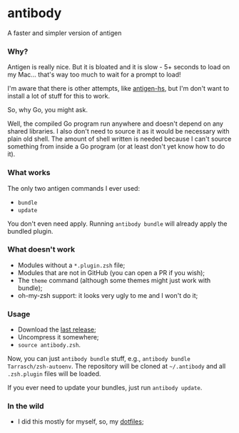 # antibody

A faster and simpler version of antigen

### Why?

Antigen is really nice. But it is bloated and it is slow - 5+ seconds to load
on my Mac... that's way too much to wait for a prompt to load!

I'm aware that there is other attempts, like
[antigen-hs](https://github.com/Tarrasch/antigen-hs), but I'm don't want to
install a lot of stuff for this to work.

So, why Go, you might ask.

Well, the compiled Go program run anywhere and doesn't depend on any shared
libraries. I also don't need to source it as it would be necessary with
plain old shell. The amount of shell written is needed because I can't source
something from inside a Go program (or at least don't yet know how to do it).

### What works

The only two antigen commands I ever used:

- `bundle`
- `update`

You don't even need apply. Running `antibody bundle` will already apply the
bundled plugin.

### What doesn't work

- Modules without a `*.plugin.zsh` file;
- Modules that are not in GitHub (you can open a PR if you wish);
- The `theme` command (although some themes might just work with bundle);
- oh-my-zsh support: it looks very ugly to me and I won't do it;

### Usage

- Download the [last release](https://github.com/caarlos0/antibody/releases/);
- Uncompress it somewhere;
- `source antibody.zsh`.

Now, you can just `antibody bundle` stuff, e.g.,
`antibody bundle Tarrasch/zsh-autoenv`. The repository will be cloned at
`~/.antibody` and all `.zsh.plugin` files will be loaded.

If you ever need to update your bundles, just run `antibody update`.

### In the wild

- I did this mostly for myself, so, my [dotfiles](https://github.com/caarlos0/dotfiles/pull/78);
